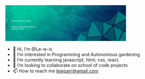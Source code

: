 <img src="./Green Modern Geometric Corporate Linkedin Banner.gif" alt="My Header GIF" width="75%" height="40%">

- 👋 Hi, I’m @Le-w-is
- 👀 I’m interested in Programming and Autonomous gardening
- 🌱 I’m currently learning javascript, html, css, react.
- 💞️ I’m looking to collaborate on school of code projects
- 📫 How to reach me lewparr@gmail.com

<!---
Le-w-is/Le-w-is is a ✨ special ✨ repository because its `README.md` (this file) appears on your GitHub profile.
You can click the Preview link to take a look at your changes.
--->
